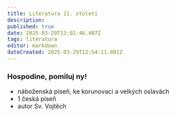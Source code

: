 ```yaml
---
title: Literatura 11. století
description: 
published: true
date: 2025-03-29T13:02:46.407Z
tags: literatura
editor: markdown
dateCreated: 2025-03-29T12:54:11.801Z
---
```


### Hospodine, pomiluj ny!
- náboženská píseň, ke korunovaci a velkých oslavách
- 1 česká píseň
- autor Sv. Vojtěch